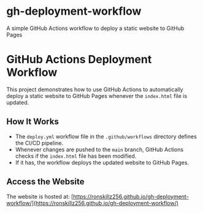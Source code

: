 # gh-deployment-workflow
A simple GitHub Actions workflow to deploy a static website to GitHub Pages

# GitHub Actions Deployment Workflow

This project demonstrates how to use GitHub Actions to automatically deploy a static website to GitHub Pages whenever the `index.html` file is updated.

## How It Works
- The `deploy.yml` workflow file in the `.github/workflows` directory defines the CI/CD pipeline.
- Whenever changes are pushed to the `main` branch, GitHub Actions checks if the `index.html` file has been modified.
- If it has, the workflow deploys the updated website to GitHub Pages.

## Access the Website
The website is hosted at: [https://ronskillz256.github.io/gh-deployment-workflow/](https://ronskillz256.github.io/gh-deployment-workflow/)
